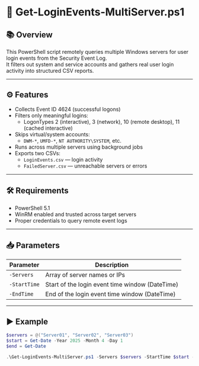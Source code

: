 # 🔐 Get-LoginEvents-MultiServer.ps1

## 📚 Overview

This PowerShell script remotely queries multiple Windows servers for user login events from the Security Event Log.  
It filters out system and service accounts and gathers real user login activity into structured CSV reports.

---

## ⚙️ Features

- Collects Event ID 4624 (successful logons)
- Filters only meaningful logins:
  - LogonTypes 2 (interactive), 3 (network), 10 (remote desktop), 11 (cached interactive)
- Skips virtual/system accounts:
  - `DWM-*`, `UMFD-*`, `NT AUTHORITY\SYSTEM`, etc.
- Runs across multiple servers using background jobs
- Exports two CSVs:
  - `LoginEvents.csv` — login activity
  - `FailedServer.csv` — unreachable servers or errors

---

## 🛠 Requirements

- PowerShell 5.1
- WinRM enabled and trusted across target servers
- Proper credentials to query remote event logs

---

## 📥 Parameters

| Parameter    | Description                                      |
|--------------|--------------------------------------------------|
| `-Servers`   | Array of server names or IPs                     |
| `-StartTime` | Start of the login event time window (DateTime)  |
| `-EndTime`   | End of the login event time window (DateTime)    |

---

## ▶️ Example

```powershell
$servers = @("Server01", "Server02", "Server03")
$start = Get-Date -Year 2025 -Month 4 -Day 1
$end = Get-Date

.\Get-LoginEvents-MultiServer.ps1 -Servers $servers -StartTime $start -EndTime $end
